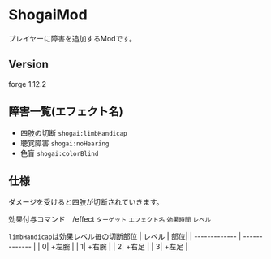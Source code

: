 # ShogaiMod
プレイヤーに障害を追加するModです。
## Version
forge 1.12.2
## 障害一覧(エフェクト名)
* 四肢の切断 `shogai:limbHandicap`
* 聴覚障害 `shogai:noHearing`
* 色盲 `shogai:colorBlind`
## 仕様
ダメージを受けると四肢が切断されていきます。

効果付与コマンド　/effect `ターゲット` `エフェクト名` `効果時間` `レベル`

 `limbHandicap`は効果レベル毎の切断部位
 | レベル | 部位|
| ------------- | ------------- |
| 0| +左腕 |
| 1| +右腕 |
| 2| +右足 |
| 3| +左足 |
